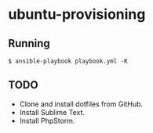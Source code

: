 # ubuntu-provisioning

## Running

`$ ansible-playbook playbook.yml -K`

## TODO

* Clone and install dotfiles from GitHub.
* Install Sublime Text.
* Install PhpStorm.
